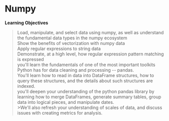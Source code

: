 # Numpy
**Learning Objectives**

>Load, manipulate, and select data using numpy, as well as understand the fundamental data types in the numpy ecosystem<br>
>Show the benefits of vectorization with numpy data<br>
>Apply regular expressions to string data<br>
>Demonstrate, at a high level, how regular expression pattern matching is expressed<br>
>you'll learn the fundamentals of one of the most important toolkits Python has for data cleaning and processing -- pandas.<br>
>You'll learn how to read in data into DataFrame structures, how to query these structures, and the details about such structures are indexed.<br>
>you'll deepen your understanding of the python pandas library by learning how to merge DataFrames, generate summary tables, group data into logical pieces, and manipulate dates.<br> >We'll also refresh your understanding of scales of data, and discuss issues with creating metrics for analysis.<br>
